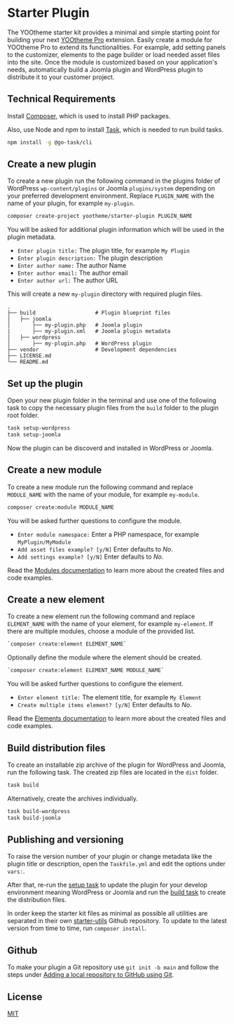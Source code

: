 # Starter Plugin

The YOOtheme starter kit provides a minimal and simple starting point for building your next [YOOtheme Pro](https://yootheme.com) extension. Easily create a module for YOOtheme Pro to extend its functionalities. For example, add setting panels to the customizer, elements to the page builder or load needed asset files into the site. Once the module is customized based on your application's needs, automatically build a Joomla plugin and WordPress plugin to distribute it to your customer project.

## Technical Requirements

Install [Composer](https://getcomposer.org/download/), which is used to install PHP packages.

Also, use Node and npm to install [Task](https://taskfile.dev/), which is needed to run build tasks.

```bash
npm install -g @go-task/cli
```

## Create a new plugin

To create a new plugin run the following command in the plugins folder of WordPress `wp-content/plugins` or Joomla `plugins/system` depending on your preferred development environment. Replace `PLUGIN_NAME` with the name of your plugin, for example `my-plugin`.

```bash
composer create-project yootheme/starter-plugin PLUGIN_NAME
```

You will be asked for additional plugin information which will be used in the plugin metadata.

- `Enter plugin title:` The plugin title, for example `My Plugin`
- `Enter plugin description:` The plugin description
- `Enter author name:` The author Name
- `Enter author email:` The author email
- `Enter author url:` The author URL

This will create a new `my-plugin` directory with required plugin files.

```
.
├── build                   # Plugin blueprint files
│   ├── joomla
│       ├── my-plugin.php   # Joomla plugin
|       ├── my-plugin.xml   # Joomla plugin metadata
│   ├── wordpress
│       ├── my-plugin.php   # WordPress plugin
├── vendor                  # Development dependencies
├── LICENSE.md
└── README.md
```

## Set up the plugin

Open your new plugin folder in the terminal and use one of the following task to copy the necessary plugin files from the `build` folder to the plugin root folder.

```bash
task setup-wordpress
task setup-joomla
```

Now the plugin can be discoverd and installed in WordPress or Joomla.

## Create a new module

To create a new module run the following command and replace `MODULE_NAME` with the name of your module, for example `my-module`.

```bash
composer create:module MODULE_NAME
```

You will be asked further questions to configure the module.

- `Enter module namespace:` Enter a PHP namespace, for example `MyPlugin/MyModule`
- `Add asset files example? [y/N]` Enter defaults to *No*.
- `Add settings example? [y/N]` Enter defaults to *No*.

Read the [Modules documentation](https://yootheme.com/support/yootheme-pro/joomla/developers-modules) to learn more about the created files and code examples.

## Create a new element

To create a new element run the following command and replace `ELEMENT_NAME` with the name of your element, for example `my-element`. If there are multiple modules, choose a module of the provided list.

```bash
`composer create:element ELEMENT_NAME`
```

Optionally define the module where the element should be created.

```bash
`composer create:element ELEMENT_NAME MODULE_NAME`
```

You will be asked further questions to configure the element.

- `Enter element title:` The element title, for example `My Element`
- `Create multiple items element? [y/N]` Enter defaults to *No*.

Read the [Elements documentation](https://yootheme.com/support/yootheme-pro/joomla/developers-modules) to learn more about the created files and code examples.

## Build distribution files

To create an installable zip archive of the plugin for WordPress and Joomla, run the following task. The created zip files are located in the `dist` folder.

```bash
task build
```

Alternatively, create the archives individually.

```bash
task build-wordpress
task build-joomla
```

## Publishing and versioning 

To raise the version number of your plugin or change metadata like the plugin title or description, open the `Taskfile.yml` and edit the options under `vars:`.

After that, re-run the [setup task](#user-content-set-up-the-plugin) to update the plugin for your develop environment meaning WordPress or Joomla and run the [build task](#user-content-build-distribution-files) to create the distribution files.

In order keep the starter kit files as minimal as possible all utilities are separated in their own [starter-utils](https://github.com/yootheme/starter-utils) Github repository. To update to the latest version from time to time, run `composer install`.

## Github

To make your plugin a Git repository use `git init -b main` and follow the steps under [Adding a local repository to GitHub using Git](https://docs.github.com/en/migrations/importing-source-code/using-the-command-line-to-import-source-code/adding-locally-hosted-code-to-github#adding-a-local-repository-to-github-using-git).

## License

[MIT](https://opensource.org/licenses/MIT)
